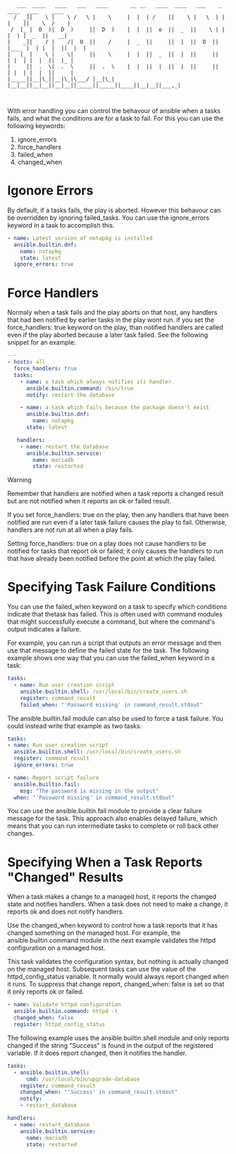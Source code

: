 ```


   ___  ____   ____   ___   ____       __ __   ____  ____   ___    _      ____  ____    ____ 
  /  _]|    \ |    \ /   \ |    \     |  |  | /    ||    \ |   \  | |    |    ||    \  /    |
 /  [_ |  D  )|  D  )     ||  D  )    |  |  ||  o  ||  _  ||    \ | |     |  | |  _  ||   __|
|    _]|    / |    /|  O  ||    /     |  _  ||     ||  |  ||  D  || |___  |  | |  |  ||  |  |
|   [_ |    \ |    \|     ||    \     |  |  ||  _  ||  |  ||     ||     | |  | |  |  ||  |_ |
|     ||  .  \|  .  \     ||  .  \    |  |  ||  |  ||  |  ||     ||     | |  | |  |  ||     |
|_____||__|\_||__|\_|\___/ |__|\_|    |__|__||__|__||__|__||_____||_____||____||__|__||___,_|
                                                                                             


```
With error handling you can control the behavour of ansible when a tasks fails, and what the conditions are for a task to fail.
For this you can use the following keywords:
1. ignore_errors
2. force_handlers
3. failed_when
4. changed_when


# Igonore Errors
By default, if a tasks fails, the play is aborted. However this behavour can be overridden by ignoring failed_tasks. You can use the ignore_errors keyword in a task to accomplish this.
```YAML
- name: Latest version of notapkg is installed
  ansible.builtin.dnf:
    name: notapkg
    state: latest
  ignore_errors: true
```

# Force Handlers
Normaly when a task fails and the play aborts on that host, any handlers that had ben notified by earlier tasks in the play wont run. if you set the force_handlers: true keyword on the play, than notified handlers are called even if the play aborted because a later task failed.
See the following snippet for an example:
```YAML
---
- hosts: all
  force_handlers: true
  tasks:
    - name: a task which always notifies its handler
      ansible.builtin.command: /bin/true
      notify: restart the database

    - name: a task which fails because the package doesn't exist
      ansible.builtin.dnf:
        name: notapkg
      state: latest

   handlers:
    - name: restart the database
      ansible.builtin.service:
        name: mariadb
        state: restarted
```

>[!WARNING]
>Remember that handlers are notified when a task reports a changed result but are not notified when it reports an ok or failed result.
>
>If you set force_handlers: true on the play, then any handlers that have been notified are run even if a later task failure causes the play to fail. Otherwise, handlers are not run at all when a play fails.
>
>Setting force_handlers: true on a play does not cause handlers to be notified for tasks that report ok or failed; it only causes the handlers to run that have already been notified before the point at which the play failed.

# Specifying Task Failure Conditions
You can use the failed_when keyword on a task to specify which conditions indicate that thetask has failed. This is often used with command modules that might successfully execute a command, but where the command's output indicates a failure.

For example, you can run a script that outputs an error message and then use that message to  define the failed state for the task. The following example shows one way that you can use the failed_when keyword in a task:
```YAML
tasks:
  - name: Run user creation script
    ansible.builtin.shell: /usr/local/bin/create_users.sh
    register: command_result
    failed_when: "'Password missing' in command_result.stdout"
```
The ansible.builtin.fail module can also be used to force a task failure. You could instead write that example as two tasks:
```YAML
tasks:
- name: Run user creation script
  ansible.builtin.shell: /usr/local/bin/create_users.sh
  register: command_result
  ignore_errors: true

- name: Report script failure
  ansible.builtin.fail:
    msg: "The password is missing in the output"
  when: "'Password missing' in command_result.stdout"
```
You can use the ansible.builtin.fail module to provide a clear failure message for the task. This approach also enables delayed failure, which means that you can run intermediate tasks to complete or roll back other changes.


# Specifying When a Task Reports "Changed" Results
When a task makes a change to a managed host, it reports the changed state and notifies handlers. When a task does not need to make a change, it reports ok and does not notify handlers.

Use the changed_when keyword to control how a task reports that it has changed something on the managed host. For example, the ansible.builtin.command module in the next example validates the httpd configuration on a managed host.

This task validates the configuration syntax, but nothing is actually changed on the managed host. Subsequent tasks can use the value of the httpd_config_status variable. It normally would always report changed when it runs. To suppress that change report, changed_when: false is set so that it only reports ok or failed.
```YAML
- name: Validate httpd configuration
  ansible.builtin.command: httpd -t
  changed_when: false
  register: httpd_config_status
```

The following example uses the ansible.builtin.shell module and only reports changed if the string "Success" is found in the output of the registered variable. If it does report changed, then it notifies the handler.
```YAML
tasks:
  - ansible.builtin.shell:
      cmd: /usr/local/bin/upgrade-database
    register: command_result
    changed_when: "'Success' in command_result.stdout"
    notify:
    - restart_database

handlers:
  - name: restart_database
    ansible.builtin.service:
      name: mariadb
      state: restarted
```